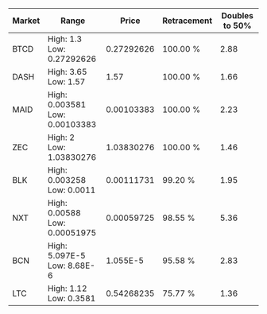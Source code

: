 | Market | Range | Price| Retracement | Doubles to 50% |
| --- | --- | --- | --- | --- |
| BTCD | High: 1.3<br />Low: 0.27292626 | 0.27292626 | 100.00 % | 2.88 |
| DASH | High: 3.65<br />Low: 1.57 | 1.57 | 100.00 % | 1.66 |
| MAID | High: 0.003581<br />Low: 0.00103383 | 0.00103383 | 100.00 % | 2.23 |
| ZEC | High: 2<br />Low: 1.03830276 | 1.03830276 | 100.00 % | 1.46 |
| BLK | High: 0.003258<br />Low: 0.0011 | 0.00111731 | 99.20 % | 1.95 |
| NXT | High: 0.00588<br />Low: 0.00051975 | 0.00059725 | 98.55 % | 5.36 |
| BCN | High: 5.097E-5<br />Low: 8.68E-6 | 1.055E-5 | 95.58 % | 2.83 |
| LTC | High: 1.12<br />Low: 0.3581 | 0.54268235 | 75.77 % | 1.36 |
